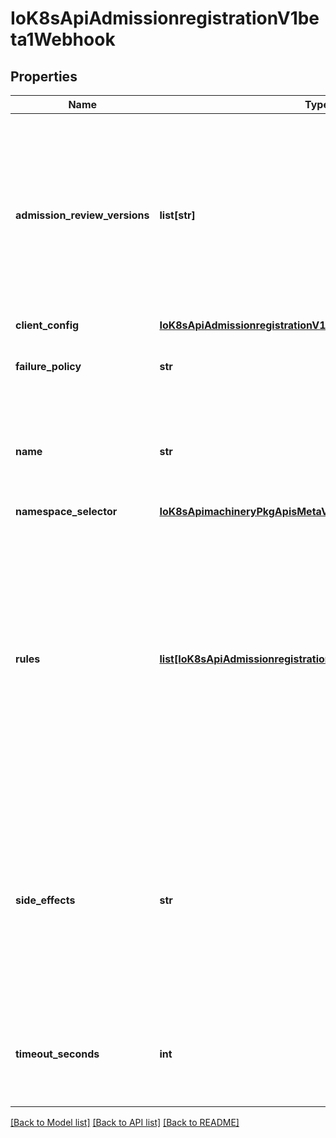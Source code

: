 # IoK8sApiAdmissionregistrationV1beta1Webhook

## Properties
Name | Type | Description | Notes
------------ | ------------- | ------------- | -------------
**admission_review_versions** | **list[str]** | AdmissionReviewVersions is an ordered list of preferred &#x60;AdmissionReview&#x60; versions the Webhook expects. API server will try to use first version in the list which it supports. If none of the versions specified in this list supported by API server, validation will fail for this object. If a persisted webhook configuration specifies allowed versions and does not include any versions known to the API Server, calls to the webhook will fail and be subject to the failure policy. Default to &#x60;[&#x27;v1beta1&#x27;]&#x60;. | [optional] 
**client_config** | [**IoK8sApiAdmissionregistrationV1beta1WebhookClientConfig**](IoK8sApiAdmissionregistrationV1beta1WebhookClientConfig.md) |  | 
**failure_policy** | **str** | FailurePolicy defines how unrecognized errors from the admission endpoint are handled - allowed values are Ignore or Fail. Defaults to Ignore. | [optional] 
**name** | **str** | The name of the admission webhook. Name should be fully qualified, e.g., imagepolicy.kubernetes.io, where \&quot;imagepolicy\&quot; is the name of the webhook, and kubernetes.io is the name of the organization. Required. | 
**namespace_selector** | [**IoK8sApimachineryPkgApisMetaV1LabelSelector**](IoK8sApimachineryPkgApisMetaV1LabelSelector.md) |  | [optional] 
**rules** | [**list[IoK8sApiAdmissionregistrationV1beta1RuleWithOperations]**](IoK8sApiAdmissionregistrationV1beta1RuleWithOperations.md) | Rules describes what operations on what resources/subresources the webhook cares about. The webhook cares about an operation if it matches _any_ Rule. However, in order to prevent ValidatingAdmissionWebhooks and MutatingAdmissionWebhooks from putting the cluster in a state which cannot be recovered from without completely disabling the plugin, ValidatingAdmissionWebhooks and MutatingAdmissionWebhooks are never called on admission requests for ValidatingWebhookConfiguration and MutatingWebhookConfiguration objects. | [optional] 
**side_effects** | **str** | SideEffects states whether this webhookk has side effects. Acceptable values are: Unknown, None, Some, NoneOnDryRun Webhooks with side effects MUST implement a reconciliation system, since a request may be rejected by a future step in the admission change and the side effects therefore need to be undone. Requests with the dryRun attribute will be auto-rejected if they match a webhook with sideEffects &#x3D;&#x3D; Unknown or Some. Defaults to Unknown. | [optional] 
**timeout_seconds** | **int** | TimeoutSeconds specifies the timeout for this webhook. After the timeout passes, the webhook call will be ignored or the API call will fail based on the failure policy. The timeout value must be between 1 and 30 seconds. Default to 30 seconds. | [optional] 

[[Back to Model list]](../README.md#documentation-for-models) [[Back to API list]](../README.md#documentation-for-api-endpoints) [[Back to README]](../README.md)

